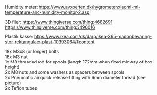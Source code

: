 Humidity meter: https://www.avxperten.dk/hygrometer/xiaomi-mi-temperature-and-humidity-monitor-2.asp

3D filer: https://www.thingiverse.com/thing:4682691
https://www.thingiverse.com/thing:5490016

Plastik kasse: https://www.ikea.com/dk/da/p/ikea-365-madopbevaring-stor-rektangulaer-plast-10393064/#content

18x M3x8 (or longer) bolts  
18x M3 nut  
1x M8 threaded rod for spools (length 172mm when fixed midway of box height)  
2x M8 nuts and some washers as spacers between spools  
2x Pneumatic air quick release fitting with 6mm diameter thread (see picture)  
2x Teflon tubes